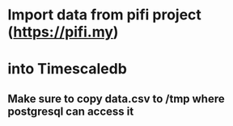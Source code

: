 # Import data from pifi project (https://pifi.my)
# into Timescaledb

## Make sure to copy data.csv to /tmp where postgresql can access it
